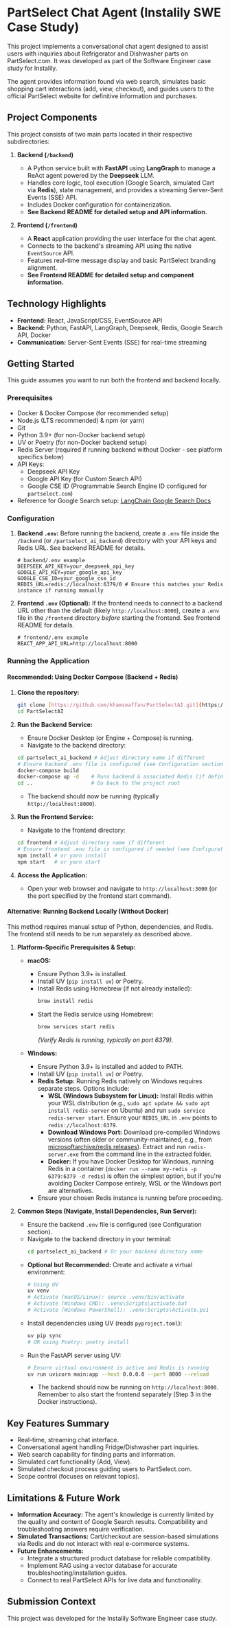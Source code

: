# PartSelect Chat Agent (Instalily SWE Case Study)

This project implements a conversational chat agent designed to assist users with inquiries about Refrigerator and Dishwasher parts on PartSelect.com. It was developed as part of the Software Engineer case study for Instalily.

The agent provides information found via web search, simulates basic shopping cart interactions (add, view, checkout), and guides users to the official PartSelect website for definitive information and purchases.

## Project Components

This project consists of two main parts located in their respective subdirectories:

1.  **Backend (`/backend`)**
    * A Python service built with **FastAPI** using **LangGraph** to manage a ReAct agent powered by the **Deepseek** LLM.
    * Handles core logic, tool execution (Google Search, simulated Cart via **Redis**), state management, and provides a streaming Server-Sent Events (SSE) API.
    * Includes Docker configuration for containerization.
    * **See Backend README  for detailed setup and API information.**

2.  **Frontend (`/frontend`)**
    * A **React** application providing the user interface for the chat agent.
    * Connects to the backend's streaming API using the native `EventSource` API.
    * Features real-time message display and basic PartSelect branding alignment.
    * **See Frontend README for detailed setup and component information.**

## Technology Highlights

* **Frontend:** React, JavaScript/CSS, EventSource API
* **Backend:** Python, FastAPI, LangGraph, Deepseek, Redis, Google Search API, Docker
* **Communication:** Server-Sent Events (SSE) for real-time streaming

## Getting Started

This guide assumes you want to run both the frontend and backend locally.

### Prerequisites

* Docker & Docker Compose (for recommended setup)
* Node.js (LTS recommended) & npm (or yarn)
* Git
* Python 3.9+ (for non-Docker backend setup)
* UV or Poetry (for non-Docker backend setup)
* Redis Server (required if running backend without Docker - see platform specifics below)
* API Keys:
    * Deepseek API Key
    * Google API Key (for Custom Search API)
    * Google CSE ID (Programmable Search Engine ID configured for `partselect.com`)
* Reference for Google Search setup: [LangChain Google Search Docs](https://python.langchain.com/docs/integrations/providers/google/#google-search)

### Configuration

1.  **Backend `.env`:** Before running the backend, create a `.env` file inside the `/backend` (or `/partselect_ai_backend`) directory with your API keys and Redis URL. See backend README for details.
    ```dotenv
    # backend/.env example
    DEEPSEEK_API_KEY=your_deepseek_api_key
    GOOGLE_API_KEY=your_google_api_key
    GOOGLE_CSE_ID=your_google_cse_id
    REDIS_URL=redis://localhost:6379/0 # Ensure this matches your Redis instance if running manually
    ```
2.  **Frontend `.env` (Optional):** If the frontend needs to connect to a backend URL other than the default (likely `http://localhost:8000`), create a `.env` file in the `/frontend` directory *before* starting the frontend. See frontend README for details.
    ```dotenv
    # frontend/.env example
    REACT_APP_API_URL=http://localhost:8000
    ```

### Running the Application

#### Recommended: Using Docker Compose (Backend + Redis)

1.  **Clone the repository:**
    ```bash
    git clone [https://github.com/khamseaffan/PartSelectAI.git](https://github.com/khamseaffan/PartSelectAI.git)
    cd PartSelectAI
    ```

2.  **Run the Backend Service:**
    * Ensure Docker Desktop (or Engine + Compose) is running.
    * Navigate to the backend directory:
    ```bash
    cd partselect_ai_backend # Adjust directory name if different
    # Ensure backend .env file is configured (see Configuration section)
    docker-compose build
    docker-compose up -d    # Runs backend & associated Redis (if defined in compose file)
    cd ..                   # Go back to the project root
    ```
    * The backend should now be running (typically `http://localhost:8000`).

3.  **Run the Frontend Service:**
    * Navigate to the frontend directory:
    ```bash
    cd frontend # Adjust directory name if different
    # Ensure frontend .env file is configured if needed (see Configuration section)
    npm install # or yarn install
    npm start   # or yarn start
    ```

4.  **Access the Application:**
    * Open your web browser and navigate to `http://localhost:3000` (or the port specified by the frontend start command).

#### Alternative: Running Backend Locally (Without Docker)

This method requires manual setup of Python, dependencies, and Redis. The frontend still needs to be run separately as described above.

1.  **Platform-Specific Prerequisites & Setup:**

    * **macOS:**
        * Ensure Python 3.9+ is installed.
        * Install UV (`pip install uv`) or Poetry.
        * Install Redis using Homebrew (if not already installed):
            ```bash
            brew install redis
            ```
        * Start the Redis service using Homebrew:
            ```bash
            brew services start redis
            ```
            *(Verify Redis is running, typically on port 6379).*

    * **Windows:**
        * Ensure Python 3.9+ is installed and added to PATH.
        * Install UV (`pip install uv`) or Poetry.
        * **Redis Setup:** Running Redis natively on Windows requires separate steps. Options include:
            * **WSL (Windows Subsystem for Linux):** Install Redis within your WSL distribution (e.g., `sudo apt update && sudo apt install redis-server` on Ubuntu) and run `sudo service redis-server start`. Ensure your `REDIS_URL` in `.env` points to `redis://localhost:6379`.
            * **Download Windows Port:** Download pre-compiled Windows versions (often older or community-maintained, e.g., from [microsoftarchive/redis releases](https://github.com/microsoftarchive/redis/releases)). Extract and run `redis-server.exe` from the command line in the extracted folder.
            * **Docker:** If you have Docker Desktop for Windows, running Redis in a container (`docker run --name my-redis -p 6379:6379 -d redis`) is often the simplest option, but if you're avoiding Docker Compose entirely, WSL or the Windows port are alternatives.
        * Ensure your chosen Redis instance is running before proceeding.

2.  **Common Steps (Navigate, Install Dependencies, Run Server):**

    * Ensure the backend `.env` file is configured (see Configuration section).
    * Navigate to the backend directory in your terminal:
        ```bash
        cd partselect_ai_backend # Or your backend directory name
        ```
    * **Optional but Recommended:** Create and activate a virtual environment:
        ```bash
        # Using UV
        uv venv
        # Activate (macOS/Linux): source .venv/bin/activate
        # Activate (Windows CMD): .venv\Scripts\activate.bat
        # Activate (Windows PowerShell): .venv\Scripts\Activate.ps1
        ```
    * Install dependencies using UV (reads `pyproject.toml`):
        ```bash
        uv pip sync
        # OR using Poetry: poetry install
        ```
    * Run the FastAPI server using UV:
        ```bash
        # Ensure virtual environment is active and Redis is running
        uv run uvicorn main:app --host 0.0.0.0 --port 8000 --reload
        ```
        * The backend should now be running on `http://localhost:8000`. Remember to also start the frontend separately (Step 3 in the Docker instructions).



## Key Features Summary

* Real-time, streaming chat interface.
* Conversational agent handling Fridge/Dishwasher part inquiries.
* Web search capability for finding parts and information.
* Simulated cart functionality (Add, View).
* Simulated checkout process guiding users to PartSelect.com.
* Scope control (focuses on relevant topics).

## Limitations & Future Work

* **Information Accuracy:** The agent's knowledge is currently limited by the quality and content of Google Search results. Compatibility and troubleshooting answers require verification.
* **Simulated Transactions:** Cart/checkout are session-based simulations via Redis and do not interact with real e-commerce systems.
* **Future Enhancements:**
    * Integrate a structured product database for reliable compatibility.
    * Implement RAG using a vector database for accurate troubleshooting/installation guides.
    * Connect to real PartSelect APIs for live data and functionality.

## Submission Context

This project was developed for the Instalily Software Engineer case study.

